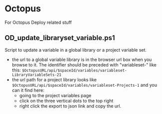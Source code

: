 # Octopus
For Octopus Deploy related stuff

## OD_update_libraryset_variable.ps1
Script to update a variable in a global library or a project variable set.
  - the url to a global variable library is in the browser url box when you browse to it. The identifier should be preceded with "variableset-" like this: `$OctopusURL/api/$spaceId/variables/variableset-LibraryVariableSets-21`
  - the url path for a project library looks like `$OctopusURL/api/$spaceId/variables/variableset-Projects-1` and you can it find here:
    - going to the project variables page
    - click on the three vertical dots to the top right
    - right click the export to json link and copy the url.
   

